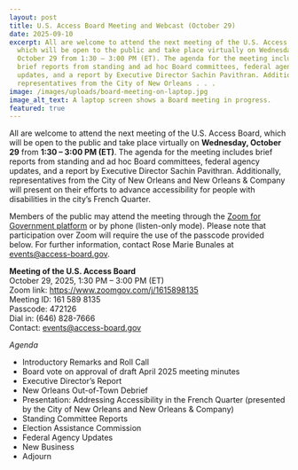 ```yaml
---
layout: post
title: U.S. Access Board Meeting and Webcast (October 29)
date: 2025-09-10
excerpt: All are welcome to attend the next meeting of the U.S. Access Board,
  which will be open to the public and take place virtually on Wednesday,
  October 29 from 1:30 – 3:00 PM (ET). The agenda for the meeting includes
  brief reports from standing and ad hoc Board committees, federal agency
  updates, and a report by Executive Director Sachin Pavithran. Additionally,
  representatives from the City of New Orleans . . .
image: /images/uploads/board-meeting-on-laptop.jpg
image_alt_text: A laptop screen shows a Board meeting in progress.
featured: true
---
```

All are welcome to attend the next meeting of the U.S. Access Board, which will be open to the public and take place virtually on **Wednesday, October 29** from **1:30 – 3:00 PM (ET)**. The agenda for the meeting includes brief reports from standing and ad hoc Board committees, federal agency updates, and a report by Executive Director Sachin Pavithran. Additionally, representatives from the City of New Orleans and New Orleans & Company will present on their efforts to advance accessibility for people with disabilities in the city’s French Quarter.

Members of the public may attend the meeting through the [Zoom for Government platform](https://www.zoomgov.com/j/1615898135) or by phone (listen-only mode). Please note that participation over Zoom will require the use of the passcode provided below. For further information, contact Rose Marie Bunales at [events@access-board.gov](mailto:events@access-board.gov).

**Meeting of the U.S. Access Board**\
October 29, 2025, 1:30 PM – 3:00 PM (ET)\
Zoom link: <https://www.zoomgov.com/j/1615898135>\
Meeting ID: 161 589 8135\
Passcode: 472126\
Dial in: (646) 828-7666\
Contact: [events@access-board.gov](mailto:events@access-board.gov)

*Agenda*
* Introductory Remarks and Roll Call
* Board vote on approval of draft April 2025 meeting minutes
* Executive Director’s Report
* New Orleans Out-of-Town Debrief
* Presentation: Addressing Accessibility in the French Quarter (presented by the City of New Orleans and New Orleans & Company)
* Standing Committee Reports
* Election Assistance Commission
* Federal Agency Updates
* New Business
* Adjourn
